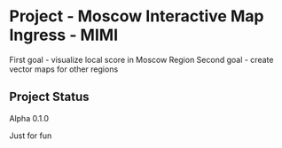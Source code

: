 # Project - Moscow Interactive Map Ingress - MIMI

First goal - visualize local score in Moscow Region
Second goal - create vector maps for other regions

## Project Status

Alpha 0.1.0

Just for fun
